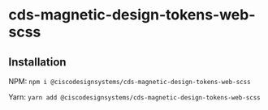 # cds-magnetic-design-tokens-web-scss

## Installation

NPM: `npm i @ciscodesignsystems/cds-magnetic-design-tokens-web-scss`

Yarn: `yarn add @ciscodesignsystems/cds-magnetic-design-tokens-web-scss`
